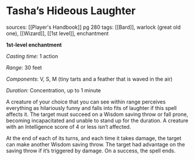 # Tasha’s Hideous Laughter
sources: [[Player's Handbook]] pg 280
tags: [[Bard]], warlock (great old one), [[Wizard]], [[1st level]], enchantment

**1st-level enchantment**

*Casting time*: 1 action

*Range*: 30 feet

*Components*: V, S, M (tiny tarts and a feather that is waved in the air)

*Duration*: Concentration, up to 1 minute

A creature of your choice that you can see within range perceives everything as hilariously funny and falls into fits of laughter if this spell affects it. The target must succeed on a Wisdom saving throw or fall prone, becoming incapacitated and unable to stand up for the duration. A creature with an Intelligence score of 4 or less isn’t affected.

At the end of each of its turns, and each time it takes damage, the target can make another Wisdom saving throw. The target had advantage on the saving throw if it’s triggered by damage. On a success, the spell ends.
